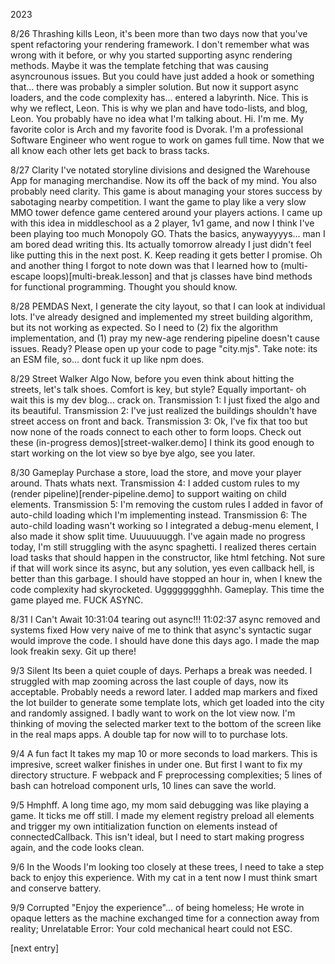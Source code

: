 2023

8/26 Thrashing kills
  Leon, it's been more than two days now that you've spent refactoring your rendering framework. I don't remember what was wrong with it before, or why you started supporting async rendering methods. Maybe it was the template fetching that was causing asyncrounous issues. But you could have just added a hook or something that... there was probably a simpler solution. But now it support async loaders, and the code complexity has... entered a labyrinth. Nice. This is why we reflect, Leon. This is why we plan and have todo-lists, and blog, Leon. You probably have no idea what I'm talking about.
  Hi. I'm me. My favorite color is Arch and my favorite food is Dvorak. I'm a professional Software Engineer who went rogue to work on games full time. Now that we all know each other lets get back to brass tacks.

8/27 Clarity
  I've notated storyline divisions and designed the Warehouse App for managing merchandise. Now its off the back of my mind. You also probably need clarity. This game is about managing your stores success by sabotaging nearby competition. I want the game to play like a very slow MMO tower defence game centered around your players actions. I came up with this idea in middleschool as a 2 player, 1v1 game, and now I think I've been playing too much Monopoly GO. Thats the basics, anywayyyys... man I am bored dead writing this. Its actually tomorrow already I just didn't feel like putting this in the next post. K. Keep reading it gets better I promise. Oh and another thing I forgot to note down was that I learned how to (multi-escape loops)[multi-break.lesson] and that js classes have bind methods for functional programming. Thought you should know.

8/28 PEMDAS
  Next, I generate the city layout, so that I can look at individual lots. I've already designed and implemented my street building algorithm, but its not working as expected. So I need to (2) fix the algorithm implementation, and (1) pray my new-age rendering pipeline doesn't cause issues. Ready? Please open up your code to page "city.mjs". Take note: its an ESM file, so... dont fuck it up like npm does.

8/29 Street Walker Algo
  Now, before you even think about hitting the streets, let's talk shoes. Comfort is key, but style? Equally important- oh wait this is my dev blog... crack on. 
  Transmission 1: I just fixed the algo and its beautiful. 
  Transmission 2: I've just realized the buildings shouldn't have street access on front and back.
  Transmission 3: Ok, I've fix that too but now none of the roads connect to each other to form loops.
Check out these (in-progress demos)[street-walker.demo] 
I think its good enough to start working on the lot view so bye bye algo, see you later.

8/30 Gameplay
  Purchase a store, load the store, and move your player around. Thats whats next.
  Transmission 4: I added custom rules to my (render pipeline)[render-pipeline.demo] to support waiting on child elements.
  Transmission 5: I'm removing the custom rules I added in favor of auto-child loading which I'm implementing instead.
  Transmission 6: The auto-child loading wasn't working so I integrated a debug-menu element, I also made it show split time.
Uuuuuuuggh. I've again made no progress today, I'm still struggling with the async spaghetti. I realized theres certain load tasks that should happen in the constructor, like html fetching. Not sure if that will work since its async, but any solution, yes even callback hell, is better than this garbage. I should have stopped an hour in, when I knew the code complexity had skyrocketed. Ugggggggghhh. Gameplay. This time the game played me. FUCK ASYNC.

8/31 I Can't Await
 10:31:04 tearing out async!!!
 11:02:37 async removed and systems fixed
How very naive of me to think that async's syntactic sugar would improve the code. I should have done this days ago. 
I made the map look freakin sexy. Git up there!

9/3 Silent
Its been a quiet couple of days.
Perhaps a break was needed.
I struggled with map zooming across the last couple of days, now its acceptable. Probably needs a reword later.
I added map markers and fixed the lot builder to generate some template lots, which get loaded into the city and randomly assigned.
I badly want to work on the lot view now. I'm thinking of moving the selected marker text to the bottom of the screen like in the real maps apps. A double tap for now will to to purchase lots.

9/4 A fun fact
It takes my map 10 or more seconds to load markers. This is impresive, screet walker finishes in under one. But first I want to fix my directory structure. F webpack and F preprocessing complexities; 5 lines of bash can hotreload component urls, 10 lines can save the world. 

9/5 Hmphff.
  A long time ago, my mom said debugging was like playing a game. It ticks me off still. I made my element registry preload all elements and trigger my own intitialization function on elements instead of connectedCallback. This isn't ideal, but I need to start making progress again, and the code looks clean.

9/6 In the Woods
  I'm looking too closely at these trees, I need to take a step back to enjoy this experience. With my cat in a tent now I must think smart and conserve battery.

9/9 Corrupted
  "Enjoy the experience"... of being homeless; He wrote in opaque letters as the machine exchanged time for a connection away from reality; Unrelatable Error: Your cold mechanical heart could not ESC.

[next entry]
